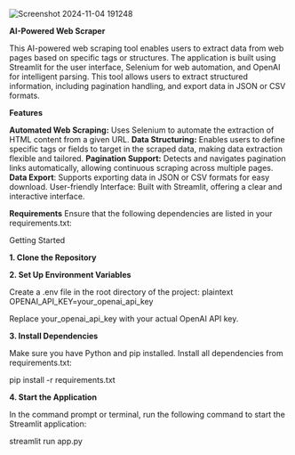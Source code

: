 ![Screenshot 2024-11-04 191248](https://github.com/user-attachments/assets/fdb8636d-3767-4b2d-97f5-0a2e8a300a3b)

**AI-Powered Web Scraper**

This AI-powered web scraping tool enables users to extract data from web pages based on specific tags or structures. The application is built using Streamlit for the user interface, Selenium for web automation, and OpenAI for intelligent parsing. This tool allows users to extract structured information, including pagination handling, and export data in JSON or CSV formats.

**Features**

**Automated Web Scraping:** Uses Selenium to automate the extraction of HTML content from a given URL.
**Data Structuring:** Enables users to define specific tags or fields to target in the scraped data, making data extraction flexible and tailored.
**Pagination Support:** Detects and navigates pagination links automatically, allowing continuous scraping across multiple pages.
**Data Export**: Supports exporting data in JSON or CSV formats for easy download.
User-friendly Interface: Built with Streamlit, offering a clear and interactive interface.

**Requirements**
Ensure that the following dependencies are listed in your requirements.txt:

Getting Started

**1. Clone the Repository**



**2. Set Up Environment Variables**

Create a .env file in the root directory of the project:
plaintext
OPENAI_API_KEY=your_openai_api_key

Replace your_openai_api_key with your actual OpenAI API key.

**3. Install Dependencies**

Make sure you have Python and pip installed. Install all dependencies from requirements.txt:

pip install -r requirements.txt

**4. Start the Application**

In the command prompt or terminal, run the following command to start the Streamlit application:

streamlit run app.py



